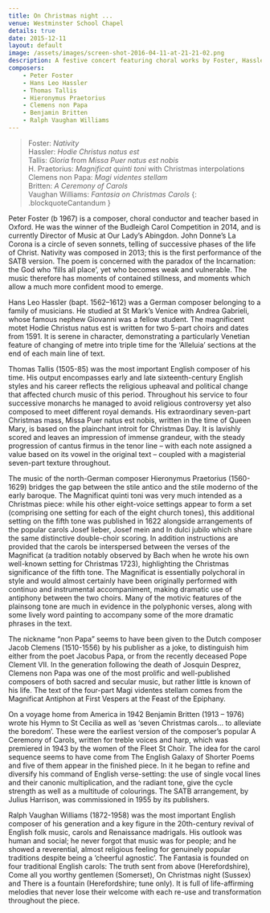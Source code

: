 ```yaml
---
title: On Christmas night ...
venue: Westminster School Chapel
details: true
date: 2015-12-11
layout: default
image: /assets/images/screen-shot-2016-04-11-at-21-21-02.png
description: A festive concert featuring choral works by Foster, Hassler, Tallis, Praetorius, Clemens non Papa, Britten, and Vaughan Williams.
composers:
    - Peter Foster
    - Hans Leo Hassler
    - Thomas Tallis
    - Hieronymus Praetorius
    - Clemens non Papa
    - Benjamin Britten
    - Ralph Vaughan Williams
---
```


> Foster: *Nativity*  
> Hassler: *Hodie Christus natus est*  
> Tallis: *Gloria* from *Missa Puer natus est nobis*  
> H. Praetorius: *Magnificat quinti toni* with Christmas interpolations  
> Clemens non Papa: *Magi videntes stellam*  
> Britten: *A Ceremony of Carols*  
> Vaughan Williams: *Fantasia on Christmas Carols*
{: .blockquoteCantandum }

Peter Foster (b 1967) is a composer, choral conductor and teacher based in Oxford.  He was the winner of the Budleigh Carol Competition in 2014, and is currently Director of Music at Our Lady’s Abingdon.  John Donne’s La Corona is a circle of seven sonnets, telling of successive phases of the life of Christ.  Nativity was composed in 2013; this is the first performance of the SATB version.  The poem is concerned with the paradox of the Incarnation: the God who ‘fills all place’, yet who becomes weak and vulnerable.  The music therefore has moments of contained stillness, and moments which allow a much more confident mood to emerge.

Hans Leo Hassler (bapt. 1562–1612) was a German composer belonging to a family of musicians. He studied at St Mark’s Venice with Andrea Gabrieli, whose famous nephew Giovanni was a fellow student.  The magnificent motet Hodie Christus natus est is written for two 5-part choirs and dates from 1591. It is serene in character, demonstrating a particularly Venetian feature of changing of metre into triple time for the ‘Alleluia’ sections at the end of each main line of text.

Thomas Tallis (1505-85) was the most important English composer of his time.  His output encompasses early and late sixteenth-century English styles and his career reflects the religious upheaval and political change that affected church music of this period.  Throughout his service to four successive monarchs he managed to avoid religious controversy yet also composed to meet different royal demands.  His extraordinary seven-part Christmas mass, Missa Puer natus est nobis, written in the time of Queen Mary, is based on the plainchant introit for Christmas Day.  It is lavishly scored and leaves an impression of immense grandeur, with the steady progression of cantus firmus in the tenor line – with each note assigned a value based on its vowel in the original text – coupled with a magisterial seven-part texture throughout.

The music of the north-German composer Hieronymus Praetorius (1560-1629) bridges the gap between the stile antico and the stile moderno of the early baroque. The Magnificat quinti toni was very much intended as a Christmas piece: while his other eight-voice settings appear to form a set (comprising one setting for each of the eight church tones), this additional setting on the fifth tone was published in 1622 alongside arrangements of the popular carols Josef lieber, Josef mein and In dulci jubilo which share the same distinctive double-choir scoring. In addition instructions are provided that the carols be interspersed between the verses of the Magnificat (a tradition notably observed by Bach when he wrote his own well-known setting for Christmas 1723), highlighting the Christmas significance of the fifth tone.  The Magnificat is essentially polychoral in style and would almost certainly have been originally performed with continuo and instrumental accompaniment, making dramatic use of antiphony between the two choirs. Many of the motivic features of the plainsong tone are much in evidence in the polyphonic verses, along with some lively word painting to accompany some of the more dramatic phrases in the text.

The nickname “non Papa” seems to have been given to the Dutch composer Jacob Clemens (1510-1556) by his publisher as a joke, to distinguish him either from the poet Jacobus Papa, or from the recently deceased Pope Clement VII. In the generation following the death of Josquin Desprez, Clemens non Papa was one of the most prolific and well-published composers of both sacred and secular music, but rather little is known of his life.  The text of the four-part Magi videntes stellam comes from the Magnificat Antiphon at First Vespers at the Feast of the Epiphany.

On a voyage home from America in 1942 Benjamin Britten (1913 – 1976) wrote his Hymn to St Cecilia as well as ‘seven Christmas carols… to alleviate the boredom’.  These were the earliest version of the composer’s popular A Ceremony of Carols, written for treble voices and harp, which was premiered in 1943 by the women of the Fleet St Choir.  The idea for the carol sequence seems to have come from The English Galaxy of Shorter Poems and five of them appear in the finished piece.  In it he began to refine and diversify his command of English verse-setting: the use of single vocal lines and their canonic multiplication, and the radiant tone, give the cycle strength as well as a multitude of colourings.  The SATB arrangement, by Julius Harrison, was commissioned in 1955 by its publishers.

Ralph Vaughan Williams (1872-1958) was the most important English composer of his generation and a key figure in the 20th-century revival of English folk music, carols and Renaissance madrigals.  His outlook was human and social; he never forgot that music was for people; and he showed a reverential, almost religious feeling for genuinely popular traditions despite being a ‘cheerful agnostic’.  The Fantasia is founded on four traditional English carols: The truth sent from above (Herefordshire), Come all you worthy gentlemen (Somerset), On Christmas night (Sussex) and There is a fountain (Herefordshire; tune only).  It is full of life-affirming melodies that never lose their welcome with each re-use and transformation throughout the piece.